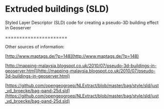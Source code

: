 Extruded buildings (SLD)
======================

Styled Layer Descriptor (SLD) code for creating a pseudo-3D building effect in Geoserver

======================

Other sources of information:

[http://www.maptags.de/?p=148](http://www.maptags.de/?p=148)

[http://mapping-malaysia.blogspot.co.uk/2010/07/pseudo-3d-buildings-in-geoserver.html](http://mapping-malaysia.blogspot.co.uk/2010/07/pseudo-3d-buildings-in-geoserver.html)

[https://github.com/opengeogroep/NLExtract/blob/master/bag/style/sld/just_vd_broecke/bag-pand-25d.sld](https://github.com/opengeogroep/NLExtract/blob/master/bag/style/sld/just_vd_broecke/bag-pand-25d.sld)
